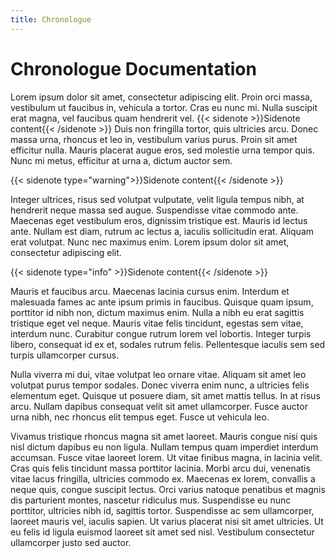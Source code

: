 ```yaml
---
title: Chronologue
---
```


# Chronologue Documentation

Lorem ipsum dolor sit amet, consectetur adipiscing elit. Proin orci massa, vestibulum ut faucibus in, vehicula a tortor. Cras eu nunc mi. Nulla suscipit erat magna, vel faucibus quam hendrerit vel.
{{< sidenote >}}Sidenote content{{< /sidenote >}}
Duis non fringilla tortor, quis ultricies arcu. Donec massa urna, rhoncus et leo in, vestibulum varius purus. Proin sit amet efficitur nulla. Mauris placerat augue eros, sed molestie urna tempor quis. Nunc mi metus, efficitur at urna a, dictum auctor sem.

{{< sidenote type="warning">}}Sidenote content{{< /sidenote >}}

Integer ultrices, risus sed volutpat vulputate, velit ligula tempus nibh, at hendrerit neque massa sed augue. Suspendisse vitae commodo ante. Maecenas eget vestibulum eros, dignissim tristique est. Mauris id lectus ante. Nullam est diam, rutrum ac lectus a, iaculis sollicitudin erat. Aliquam erat volutpat. Nunc nec maximus enim. Lorem ipsum dolor sit amet, consectetur adipiscing elit.

{{< sidenote type="info" >}}Sidenote content{{< /sidenote >}}

Mauris et faucibus arcu. Maecenas lacinia cursus enim. Interdum et malesuada fames ac ante ipsum primis in faucibus. Quisque quam ipsum, porttitor id nibh non, dictum maximus enim. Nulla a nibh eu erat sagittis tristique eget vel neque. Mauris vitae felis tincidunt, egestas sem vitae, interdum nunc. Curabitur congue rutrum lorem vel lobortis. Integer turpis libero, consequat id ex et, sodales rutrum felis. Pellentesque iaculis sem sed turpis ullamcorper cursus.

Nulla viverra mi dui, vitae volutpat leo ornare vitae. Aliquam sit amet leo volutpat purus tempor sodales. Donec viverra enim nunc, a ultricies felis elementum eget. Quisque ut posuere diam, sit amet mattis tellus. In at risus arcu. Nullam dapibus consequat velit sit amet ullamcorper. Fusce auctor urna nibh, nec rhoncus elit tempus eget. Fusce ut vehicula leo.

Vivamus tristique rhoncus magna sit amet laoreet. Mauris congue nisi quis nisl dictum dapibus eu non ligula. Nullam tempus quam imperdiet interdum accumsan. Fusce vitae laoreet lorem. Ut vitae finibus magna, in lacinia velit. Cras quis felis tincidunt massa porttitor lacinia. Morbi arcu dui, venenatis vitae lacus fringilla, ultricies commodo ex. Maecenas ex lorem, convallis a neque quis, congue suscipit lectus. Orci varius natoque penatibus et magnis dis parturient montes, nascetur ridiculus mus. Suspendisse eu nunc porttitor, ultricies nibh id, sagittis tortor. Suspendisse ac sem ullamcorper, laoreet mauris vel, iaculis sapien. Ut varius placerat nisi sit amet ultricies. Ut eu felis id ligula euismod laoreet sit amet sed nisl. Vestibulum consectetur ullamcorper justo sed auctor.

